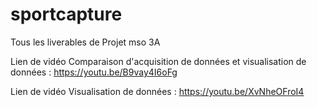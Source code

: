 # sportcapture
Tous les liverables de Projet mso 3A

Lien de vidéo Comparaison d'acquisition de données et visualisation de données : https://youtu.be/B9vay4I6oFg

Lien de vidéo Visualisation de données : https://youtu.be/XvNheOFroI4

